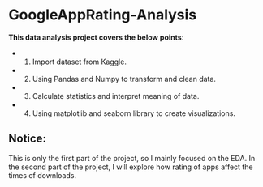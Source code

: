 # GoogleAppRating-Analysis
**This data analysis project covers the below points**:
* 1. Import dataset from Kaggle.
* 2. Using Pandas and Numpy to transform and clean data.
* 3. Calculate statistics and interpret meaning of data.
* 4. Using matplotlib and seaborn library to create visualizations.

## Notice: 
This is only the first part of the project, so I mainly focused on the EDA. In the second part of the project, I will explore how rating of apps affect the times of downloads. 
